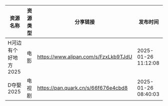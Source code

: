 | 资源名称         | 资源类型 | 分享链接                                 | 发布时间                |
| ------------ | ---- | ------------------------------------ | ------------------- |
| H河边有个好地方2025 | 电影   | https://www.alipan.com/s/FzxLkb9TJdU | 2025-01-26 11:12:08 |
| D夺娶2025      | 电视剧  | https://pan.quark.cn/s/66f676e4cbd8  | 2025-01-26 08:40:03 |
